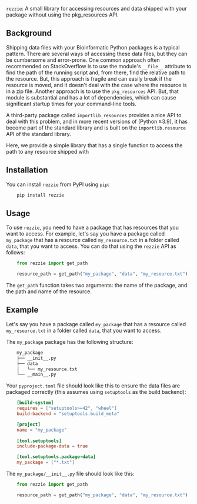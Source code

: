 `rezzie`: A small library for accessing resources and data shipped with your 
package without using the pkg_resources API.

## Background

Shipping data files with your Bioinformatic Python packages is a typical pattern. There are several ways of accessing these data files, but they can be cumbersome and error-prone. One common approach often recommended on StackOverflow is to use the module's `__file__` attribute to find the path of the running script and, from there, find the relative path to the resource. But, this approach is fragile and can easily break if the resource is moved, and it doesn't deal with the case where the resource is in a zip file. Another approach is to use the `pkg_resources` API. But, that module is substantial and has a lot of dependencies, which can cause significant startup times for your command-line tools.

A third-party package called `importlib_resources` provides a nice API to deal with this problem, and in more recent versions of (Python ≥3.9), it has become part of the standard library and is built on the `importlib.resource` API of the standard library.

Here, we provide a simple library that has a single function to access the path to any resource shipped with 

## Installation

You can install `rezzie` from PyPI using `pip`:

```bash
    pip install rezzie
```

## Usage

To use `rezzie`, you need to have a package that has resources that you want to
access. For example, let's say you have a package called `my_package` that has
a resource called `my_resource.txt` in a folder called `data`, that you want to 
access. You can do that using the `rezzie` API as follows:

```python
    from rezzie import get_path

    resource_path = get_path("my_package", "data", "my_resource.txt")
```

The `get_path` function takes two arguments: the name of the package, and the
path and name of the resource.

## Example

Let's say you have a package called `my_package` that has a resource called
`my_resource.txt` in a folder called `data`, that you want to access.

The `my_package` package has the following structure:

```bash
    my_package
    ├── __init__.py
    ├── data
    │   └── my_resource.txt
    └── __main__.py
```

Your `pyproject.toml` file should look like this to ensure the data files are 
packaged correctly (this assumes using `setuptools` as the build backend):

```toml
    [build-system]
    requires = ["setuptools>=42", "wheel"]
    build-backend = "setuptools.build_meta"

    [project]
    name = "my_package"
    
    [tool.setuptools]
    include-package-data = true

    [tool.setuptools.package-data]
    my_package = ["*.txt"]
```

The `my_package/__init__.py` file should look like this:

```python
    from rezzie import get_path

    resource_path = get_path("my_package", "data", "my_resource.txt")
```